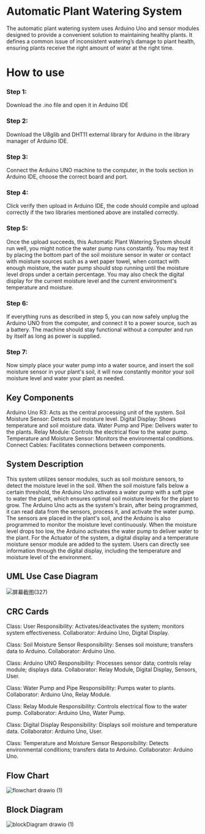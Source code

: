 # Automatic Plant Watering System

The automatic plant watering system uses Arduino Uno and sensor modules designed to provide a convenient solution to maintaining healthy plants. It defines a common issue of inconsistent watering’s damage to plant health, ensuring plants receive the right amount of water at the right time.

# How to use
### Step 1: 
Download the .ino file and open it in Arduino IDE
### Step 2: 
Download the U8glib and DHT11 external library for Arduino in the library manager of Arduino IDE.
### Step 3: 
Connect the Arduino UNO machine to the computer, in the tools section in Arduino IDE, choose the correct board and port.
### Step 4:
Click verify then upload in Arduino IDE, the code should compile and upload correctly if the two libraries mentioned above are installed correctly.
### Step 5: 
Once the upload succeeds, this Automatic Plant Watering System should run well, you might notice the water pump runs constantly. 
You may test it by placing the bottom part of the soil moisture sensor in water or contact with moisture sources such as a wet paper towel, when contact with enough moisture, the water pump should stop running until the moisture level drops under a certain percentage.
You may also check the digital display for the current moisture level and the current environment's temperature and moisture.
### Step 6:
If everything runs as described in step 5, you can now safely unplug the Arduino UNO from the computer, and connect it to a power source, such as a battery. The machine should stay functional without a computer and run by itself as long as power is supplied.
### Step 7:
Now simply place your water pump into a water source, and insert the soil moisture sensor in your plant's soil, it will now constantly monitor your soil moisture level and water your plant as needed.
## Key Components
Arduino Uno R3: Acts as the central processing unit of the system.
Soil Moisture Sensor: Detects soil moisture level.
Digital Display: Shows temperature and soil moisture data.
Water Pump and Pipe: Delivers water to the plants.
Relay Module: Controls the electrical flow to the water pump.
Temperature and Moisture Sensor: Monitors the environmental conditions.
Connect Cables: Facilitates connections between components.

## System Description
This system utilizes sensor modules, such as soil moisture sensors, to detect the moisture level in the soil. When the soil moisture falls below a certain threshold, the Arduino Uno activates a water pump with a soft pipe to water the plant, which ensures optimal soil moisture levels for the plant to grow.
The Arduino Uno acts as the system's brain, after being programmed, it can read data from the sensors, process it, and activate the water pump. The sensors are placed in the plant's soil, and the Arduino is also programmed to monitor the moisture level continuously. When the moisture level drops too low, the Arduino activates the water pump to deliver water to the plant.
For the Actuator of the system, a digital display and a temperature moisture sensor module are added to the system. Users can directly see information through the digital display, including the temperature and moisture level of the environment.

## UML Use Case Diagram
![屏幕截图(327)](https://github.com/CodeChickenACG/CSE321TermPj-AutoWateringSystem/assets/86710386/6d70eaab-0493-4a21-bc74-198d8986c782)

## CRC Cards
Class: User
Responsibility: Activates/deactivates the system; monitors system effectiveness.
Collaborator: Arduino Uno, Digital Display.

Class: Soil Moisture Sensor
Responsibility: Senses soil moisture; transfers data to Arduino.
Collaborator: Arduino Uno.

Class: Arduino UNO
Responsibility: Processes sensor data; controls relay module; displays data.
Collaborator: Relay Module, Digital Display, Sensors, User.

Class: Water Pump and Pipe
Responsibility: Pumps water to plants.
Collaborator: Arduino Uno, Relay Module.

Class: Relay Module
Responsibility: Controls electrical flow to the water pump.
Collaborator: Arduino Uno, Water Pump.

Class: Digital Display
Responsibility: Displays soil moisture and temperature data.
Collaborator: Arduino Uno, User.

Class: Temperature and Moisture Sensor
Responsibility: Detects environmental conditions; transfers data to Arduino.
Collaborator: Arduino Uno.

## Flow Chart
![flowchart drawio (1)](https://github.com/CodeChickenACG/CSE321TermPj-AutoWateringSystem/assets/86710386/3f36fd15-8295-4572-82cf-ba9fdc0ae0bb)

## Block Diagram
![blockDiagram drawio (1)](https://github.com/CodeChickenACG/CSE321TermPj-AutoWateringSystem/assets/86710386/818ec5ee-9dc7-4b70-9e8c-345374799ea8)


